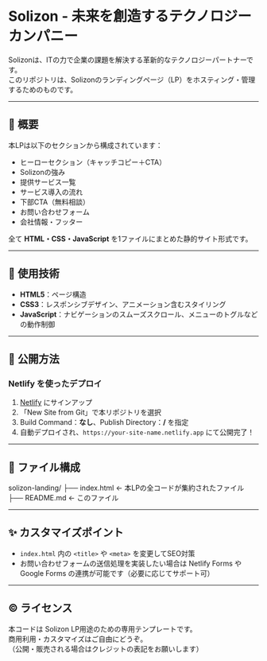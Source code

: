 # Solizon - 未来を創造するテクノロジーカンパニー

Solizonは、ITの力で企業の課題を解決する革新的なテクノロジーパートナーです。  
このリポジトリは、Solizonのランディングページ（LP）をホスティング・管理するためのものです。

---

## 📌 概要

本LPは以下のセクションから構成されています：

- ヒーローセクション（キャッチコピー＋CTA）
- Solizonの強み
- 提供サービス一覧
- サービス導入の流れ
- 下部CTA（無料相談）
- お問い合わせフォーム
- 会社情報・フッター

全て **HTML・CSS・JavaScript** を1ファイルにまとめた静的サイト形式です。

---

## 🔧 使用技術

- **HTML5**：ページ構造
- **CSS3**：レスポンシブデザイン、アニメーション含むスタイリング
- **JavaScript**：ナビゲーションのスムーズスクロール、メニューのトグルなどの動作制御

---

## 🚀 公開方法

### Netlify を使ったデプロイ

1. [Netlify](https://www.netlify.com/) にサインアップ
2. 「New Site from Git」で本リポジトリを選択
3. Build Command：**なし**、Publish Directory：**/** を指定
4. 自動デプロイされ、`https://your-site-name.netlify.app` にて公開完了！

---

## 📝 ファイル構成

solizon-landing/
├── index.html        ← 本LPの全コードが集約されたファイル
├── README.md         ← このファイル

---

## ✨ カスタマイズポイント

- `index.html` 内の `<title>` や `<meta>` を変更してSEO対策
- お問い合わせフォームの送信処理を実装したい場合は Netlify Forms や Google Forms の連携が可能です（必要に応じてサポート可）

---

## ©️ ライセンス

本コードは Solizon LP用途のための専用テンプレートです。  
商用利用・カスタマイズはご自由にどうぞ。  
（公開・販売される場合はクレジットの表記をお願いします）
